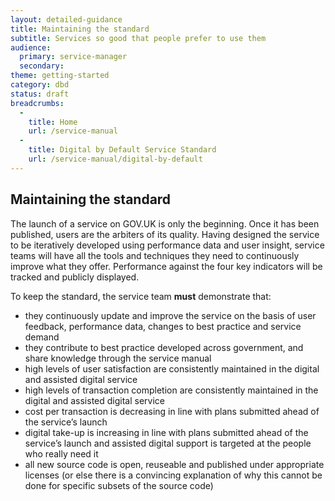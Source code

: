 ```yaml
---
layout: detailed-guidance
title: Maintaining the standard
subtitle: Services so good that people prefer to use them
audience:
  primary: service-manager
  secondary: 
theme: getting-started
category: dbd
status: draft
breadcrumbs:
  -
    title: Home
    url: /service-manual
  -
    title: Digital by Default Service Standard
    url: /service-manual/digital-by-default
---
```


## Maintaining the standard

The launch of a service on GOV.UK is only the beginning. Once it has been published, users are the arbiters of its quality. Having designed the service to be iteratively developed using performance data and user insight, service teams will have all the tools and techniques they need to continuously improve what they offer. Performance against the four key indicators will be tracked and publicly displayed. 

To keep the standard, the service team **must** demonstrate that:

- they continuously update and improve the service on the basis of user feedback, performance data, changes to best practice and service demand
- they contribute to best practice developed across government, and share knowledge through the service manual
- high levels of user satisfaction are consistently maintained in the digital and assisted digital service
- high levels of transaction completion are consistently maintained in the digital and assisted digital service
- cost per transaction is decreasing in line with plans submitted ahead of the service’s launch
- digital take-up is increasing in line with plans submitted ahead of the service’s launch and assisted digital support is targeted at the people who really need it
- all new source code is open, reuseable and published under appropriate licenses (or else there is a convincing explanation of why this cannot be done for specific subsets of the source code)
